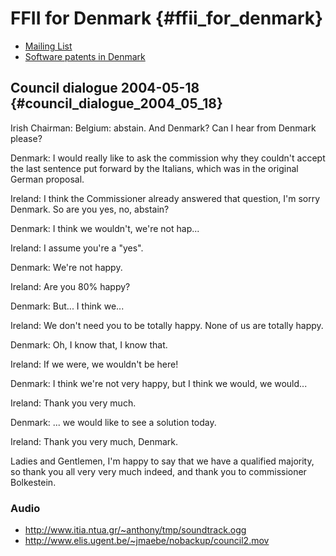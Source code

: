 # FFII for Denmark {#ffii_for_denmark}

-   [Mailing
    List](http://lists.ffii.org/mailman/listinfo/dk-parl/ "wikilink")
-   [Software patents in
    Denmark](http://kwiki.ffii.org/SwpatdkEn "wikilink")

## Council dialogue 2004-05-18 {#council_dialogue_2004_05_18}

Irish Chairman: Belgium: abstain. And Denmark? Can I hear from Denmark
please?

Denmark: I would really like to ask the commission why they couldn\'t
accept the last sentence put forward by the Italians, which was in the
original German proposal.

Ireland: I think the Commissioner already answered that question, I\'m
sorry Denmark. So are you yes, no, abstain?

Denmark: I think we wouldn\'t, we\'re not hap\...

Ireland: I assume you\'re a \"yes\".

Denmark: We\'re not happy.

Ireland: Are you 80% happy?

Denmark: But\... I think we\...

Ireland: We don\'t need you to be totally happy. None of us are totally
happy.

Denmark: Oh, I know that, I know that.

Ireland: If we were, we wouldn\'t be here!

Denmark: I think we\'re not very happy, but I think we would, we
would\...

Ireland: Thank you very much.

Denmark: \... we would like to see a solution today.

Ireland: Thank you very much, Denmark.

Ladies and Gentlemen, I\'m happy to say that we have a qualified
majority, so thank you all very very much indeed, and thank you to
commissioner Bolkestein.

### Audio

-   <http://www.itia.ntua.gr/~anthony/tmp/soundtrack.ogg>
-   <http://www.elis.ugent.be/~jmaebe/nobackup/council2.mov>

